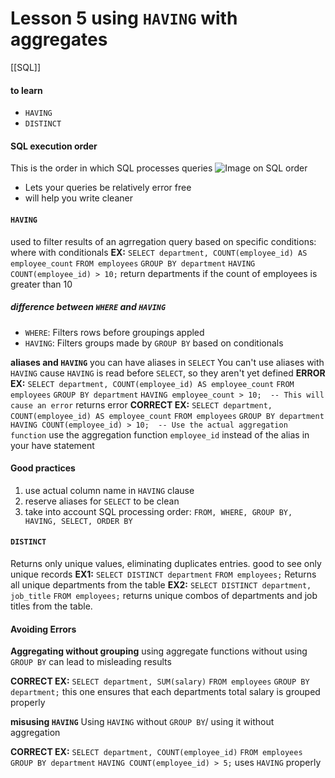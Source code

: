 # Lesson 5 using `HAVING` with aggregates 
[[SQL]]
#### to learn 
- `HAVING`
- `DISTINCT`
#### SQL execution order
This is the order in which SQL processes queries
![Image on SQL order](https://miro.medium.com/v2/resize:fit:749/1*DN0iewN5WFWgrXs5s5cLjQ.jpeg)
- Lets your queries be relatively error free
- will help you write cleaner
#### `HAVING`
used to filter results of an agrregation query based on specific conditions: where with conditionals 
**EX:**
`SELECT department, COUNT(employee_id) AS employee_count`
`FROM employees`
`GROUP BY department`
`HAVING COUNT(employee_id) > 10;`
return departments if the count of employees is greater than 10
##### difference between `WHERE` and `HAVING`
- `WHERE`: Filters rows before groupings appled
- `HAVING`: Filters groups made by `GROUP BY` based on conditionals

**aliases and `HAVING`**
you can have aliases in `SELECT`
You can't use aliases with `HAVING` cause `HAVING` is read before `SELECT`, so they aren't yet defined
**ERROR EX:**
`SELECT department, COUNT(employee_id) AS employee_count`
`FROM employees`
`GROUP BY department`
`HAVING employee_count > 10;  -- This will cause an error`
returns error
**CORRECT EX:**
`SELECT department, COUNT(employee_id) AS employee_count`
`FROM employees`
`GROUP BY department`
`HAVING COUNT(employee_id) > 10;  -- Use the actual aggregation function`
use the aggregation function `employee_id` instead of the alias in your have statement
#### Good practices
1. use actual column name in `HAVING` clause
2. reserve aliases for `SELECT` to be clean
3. take into account SQL processing order: `FROM, WHERE, GROUP BY, HAVING, SELECT, ORDER BY`
#### `DISTINCT`
Returns only unique values, eliminating duplicates entries. good to see only unique records
**EX1:**
`SELECT DISTINCT department`
`FROM employees;`
Returns all unique departments from the table
**EX2:**
`SELECT DISTINCT department, job_title`
`FROM employees;`
returns unique combos of departments and job titles from the table. 
#### Avoiding Errors
**Aggregating without grouping**
using aggregate functions without using `GROUP BY` can lead to misleading results

**CORRECT EX:**
`SELECT department, SUM(salary)`
`FROM employees`
`GROUP BY department;`
this one ensures that each departments total salary is grouped properly

**misusing `HAVING`**
Using `HAVING` without `GROUP BY`/ using it without aggregation

**CORRECT EX:**
`SELECT department, COUNT(employee_id)`
`FROM employees`
`GROUP BY department`
`HAVING COUNT(employee_id) > 5;`
uses `HAVING` properly